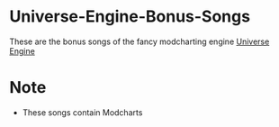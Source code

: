 # Universe-Engine-Bonus-Songs

These are the bonus songs of the fancy modcharting engine [Universe Engine](https://github.com/VideoBotYT/Universe-Engine/releases)

# Note

* These songs contain Modcharts